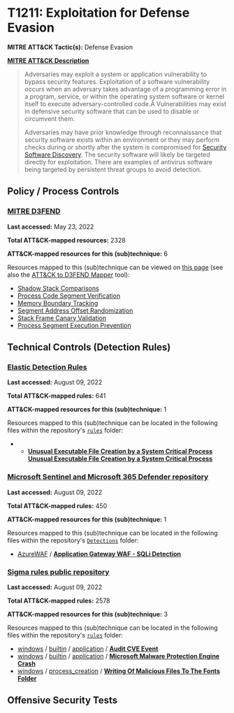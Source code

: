 # T1211: Exploitation for Defense Evasion
**MITRE ATT&CK Tactic(s):** Defense Evasion

**[MITRE ATT&CK Description](https://attack.mitre.org/techniques/T1211)**
<blockquote>Adversaries may exploit a system or application vulnerability to bypass security features. Exploitation of a software vulnerability occurs when an adversary takes advantage of a programming error in a program, service, or within the operating system software or kernel itself to execute adversary-controlled code.Â Vulnerabilities may exist in defensive security software that can be used to disable or circumvent them.

Adversaries may have prior knowledge through reconnaissance that security software exists within an environment or they may perform checks during or shortly after the system is compromised for [Security Software Discovery](https://attack.mitre.org/techniques/T1518/001). The security software will likely be targeted directly for exploitation. There are examples of antivirus software being targeted by persistent threat groups to avoid detection.</blockquote>

## Policy / Process Controls
### [MITRE D3FEND](https://d3fend.mitre.org/)
**Last accessed:** May 23, 2022

**Total ATT&CK-mapped resources:** 2328

**ATT&CK-mapped resources for this (sub)technique:** 6

Resources mapped to this (sub)technique can be viewed on [this page](https://d3fend.mitre.org/) (see also the [ATT&CK to D3FEND Mapper](https://d3fend.mitre.org/tools/attack-mapper) tool):

* [Shadow Stack Comparisons](https://d3fend.mitre.org/technique/d3f:ShadowStackComparisons)
* [Process Code Segment Verification](https://d3fend.mitre.org/technique/d3f:ProcessCodeSegmentVerification)
* [Memory Boundary Tracking](https://d3fend.mitre.org/technique/d3f:MemoryBoundaryTracking)
* [Segment Address Offset Randomization](https://d3fend.mitre.org/technique/d3f:SegmentAddressOffsetRandomization)
* [Stack Frame Canary Validation](https://d3fend.mitre.org/technique/d3f:StackFrameCanaryValidation)
* [Process Segment Execution Prevention](https://d3fend.mitre.org/technique/d3f:ProcessSegmentExecutionPrevention)

## Technical Controls (Detection Rules)
### [Elastic Detection Rules](https://github.com/elastic/detection-rules)
**Last accessed:** August 09, 2022

**Total ATT&CK-mapped rules:** 641

**ATT&CK-mapped resources for this (sub)technique:** 1

Resources mapped to this (sub)technique can be located in the following files within the repository's <code>[rules](https://github.com/elastic/detection-rules/tree/main/rules)</code> folder:

* * **[Unusual Executable File Creation by a System Critical Process](https://github.com/elastic/detection-rules/blob/main/rules/windows/defense_evasion_system_critical_proc_abnormal_file_activity.toml)**
**[Unusual Executable File Creation by a System Critical Process](https://github.com/elastic/detection-rules/blob/main/rules/windows/defense_evasion_system_critical_proc_abnormal_file_activity.toml)**

### [Microsoft Sentinel and Microsoft 365 Defender repository](https://github.com/Azure/Azure-Sentinel)
**Last accessed:** August 09, 2022

**Total ATT&CK-mapped rules:** 450

**ATT&CK-mapped resources for this (sub)technique:** 1

Resources mapped to this (sub)technique can be located in the following files within the repository's <code>[Detections](https://github.com/Azure/Azure-Sentinel/tree/master/Detections)</code> folder:

* [AzureWAF](https://github.com/Azure/Azure-Sentinel/tree/master/Detections/AzureWAF/) / **[Application Gateway WAF - SQLi Detection](https://github.com/Azure/Azure-Sentinel/blob/master/Detections/AzureWAF/AppGwWAF-SQLiDetection.yaml)**

### [Sigma rules public repository](https://github.com/SigmaHQ/sigma)
**Last accessed:** August 09, 2022

**Total ATT&CK-mapped rules:** 2578

**ATT&CK-mapped resources for this (sub)technique:** 3

Resources mapped to this (sub)technique can be located in the following files within the repository's <code>[rules](https://github.com/SigmaHQ/sigma/tree/master/rules)</code> folder:

* [windows](https://github.com/SigmaHQ/sigma/tree/master/rules/windows/) / [builtin](https://github.com/SigmaHQ/sigma/tree/master/rules/windows/builtin/) / [application](https://github.com/SigmaHQ/sigma/tree/master/rules/windows/builtin/application/) / **[Audit CVE Event](https://github.com/SigmaHQ/sigma/blob/master/rules/windows/builtin/application/win_audit_cve.yml)**
* [windows](https://github.com/SigmaHQ/sigma/tree/master/rules/windows/) / [builtin](https://github.com/SigmaHQ/sigma/tree/master/rules/windows/builtin/) / [application](https://github.com/SigmaHQ/sigma/tree/master/rules/windows/builtin/application/) / **[Microsoft Malware Protection Engine Crash](https://github.com/SigmaHQ/sigma/blob/master/rules/windows/builtin/application/win_susp_msmpeng_crash.yml)**
* [windows](https://github.com/SigmaHQ/sigma/tree/master/rules/windows/) / [process_creation](https://github.com/SigmaHQ/sigma/tree/master/rules/windows/process_creation/) / **[Writing Of Malicious Files To The Fonts Folder](https://github.com/SigmaHQ/sigma/blob/master/rules/windows/process_creation/proc_creation_win_hiding_malware_in_fonts_folder.yml)**


## Offensive Security Tests

